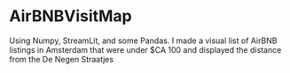 # AirBNBVisitMap
Using Numpy, StreamLit, and some Pandas. I made a visual list of AirBNB listings in Amsterdam that were under $CA 100 and displayed the distance from the De Negen Straatjes
